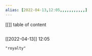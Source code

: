 ```yaml
---
alias: [2022-04-13,12:05,,,,,,,,,,,]
---
```

[[]]
table of content
```toc
```

[[2022-04-13]] 12:05

```query
"royalty"
```
